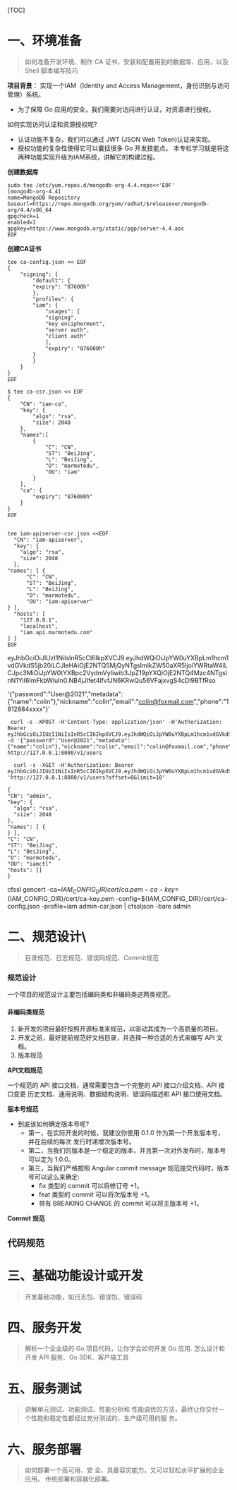 
[TOC]

# 一、环境准备
>如何准备开发环境、制作 CA 证书，安装和配置用到的数据库、应用，以及 Shell 脚本编写技巧


**项目背景**： 实现一个IAM（Identity and Access Management，身份识别与访问管理）系统。
- 为了保障 Go 应用的安全，我们需要对访问进行认证，对资源进行授权。


如何实现访问认证和资源授权呢?
- 认证功能不复杂，我们可以通过 JWT (JSON Web Token)认证来实现。
- 授权功能的复杂性使得它可以囊括很多 Go 开发技能点。 本专栏学习就是将这两种功能实现升级为IAM系统，讲解它的构建过程。


**创建数据库**

```shell
sudo tee /etc/yum.repos.d/mongodb-org-4.4.repo<<'EOF'
[mongodb-org-4.4]
name=MongoDB Repository
baseurl=https://repo.mongodb.org/yum/redhat/$releasever/mongodb-org/4.4/x86_64
gpgcheck=1
enabled=1
gpgkey=https://www.mongodb.org/static/pgp/server-4.4.asc
EOF
```

**创建CA证书**


```shell
tee ca-config.json << EOF
{
    "signing": {
        "default": {
        "expiry": "87600h"
        },
        "profiles": {
        "iam": {
            "usages": [
            "signing",
            "key encipherment",
            "server auth",
            "client auth"
            ],
            "expiry": "876000h"
        }
        } 
    }
} 
EOF
```

```shell
$ tee ca-csr.json << EOF 
{
    "CN": "iam-ca",
    "key": {
        "algo": "rsa",
        "size": 2048
    },
    "names":[
        {
            "C": "CN",
            "ST": "BeiJing",
            "L": "BeiJing",
            "O": "marmotedu",
            "OU": "iam"
        }
    ],
    "ca": {
        "expiry": "876000h"
    }
}
EOF
    
```

```shell
tee iam-apiserver-csr.json <<EOF
  "CN": "iam-apiserver",
  "key": {
    "algo": "rsa",
    "size": 2048
  },
"names": [ {
      "C": "CN",
      "ST": "BeiJing",
      "L": "BeiJing",
      "O": "marmotedu",
      "OU": "iam-apiserver"
} ],
  "hosts": [
    "127.0.0.1",
    "localhost",
    "iam.api.marmotedu.com"
] }
EOF
```

eyJhbGciOiJIUzI1NiIsInR5cCI6IkpXVCJ9.eyJhdWQiOiJpYW0uYXBpLm1hcm1vdGVkdS5jb20iLCJleHAiOjE2NTQ5MjQyNTgsImlkZW50aXR5IjoiYWRtaW4iLCJpc3MiOiJpYW0tYXBpc2VydmVyIiwib3JpZ19pYXQiOjE2NTQ4Mzc4NTgsInN1YiI6ImFkbWluIn0.NB4jJIfet4lfvfJN6KRwQu56VFajxvgS4cDI9BTfRso

'{"password":"User@2021","metadata":{"name":"colin"},"nickname":"colin","email":"colin@foxmail.com","phone":"1812884xxxx"}'


```shell
 curl -s -XPOST -H'Content-Type: application/json' -H'Authorization: Bearer eyJhbGciOiJIUzI1NiIsInR5cCI6IkpXVCJ9.eyJhdWQiOiJpYW0uYXBpLm1hcm1vdGVkdS5jb20iLCJleHAiOjE2NTQ5MjQyNTgsImlkZW50aXR5IjoiYWRtaW4iLCJpc3MiOiJpYW0tYXBpc2VydmVyIiwib3JpZ19pYXQiOjE2NTQ4Mzc4NTgsInN1YiI6ImFkbWluIn0.NB4jJIfet4lfvfJN6KRwQu56VFajxvgS4cDI9BTfRso' -d '{"password":"User@2021","metadata":{"name":"colin"},"nickname":"colin","email":"colin@foxmail.com","phone":"1812884xxxx"}' http://127.0.0.1:8080/v1/users

  curl -s -XGET -H'Authorization: Bearer eyJhbGciOiJIUzI1NiIsInR5cCI6IkpXVCJ9.eyJhdWQiOiJpYW0uYXBpLm1hcm1vdGVkdS5jb20iLCJleHAiOjE2NTQ5MjQyNTgsImlkZW50aXR5IjoiYWRtaW4iLCJpc3MiOiJpYW0tYXBpc2VydmVyIiwib3JpZ19pYXQiOjE2NTQ4Mzc4NTgsInN1YiI6ImFkbWluIn0.NB4jJIfet4lfvfJN6KRwQu56VFajxvgS4cDI9BTfRso' 'http://127.0.0.1:8080/v1/users?offset=0&limit=10'
```

```shell
{
"CN": "admin",
"key": {
  "algo": "rsa",
  "size": 2048
},
"names": [ {
} ],
"C": "CN",
"ST": "BeiJing",
"L": "BeiJing",
"O": "marmotedu",
"OU": "iamctl"
"hosts": []
}
```

cfssl gencert -ca=${IAM_CONFIG_DIR}/cert/ca.pem -ca-key=${IAM_CONFIG_DIR}/cert/ca-key.pem  -config=${IAM_CONFIG_DIR}/cert/ca-config.json -profile=iam admin-csr.json | cfssljson -bare admin



# 二、规范设计\
>目录规范、日志规范、错误码规范、Commit规范

### 规范设计

一个项目的规范设计主要包括编码类和非编码类这两类规范。

#### 非编码类规范

1. 新开发的项目最好按照开源标准来规范，以驱动其成为一个高质量的项目。
2. 开发之前，最好提前规范好文档目录，并选择一种合适的方式来编写 API 文档。
3. 版本规范


**API文档规范**


一个规范的 API 接口文档，通常需要包含一个完整的 API 接口介绍文档、API 接口变更 历史文档、通用说明、数据结构说明、错误码描述和 API 接口使用文档。


**版本号规范**

- 到底该如何确定版本号呢?
  * 第一，在实际开发的时候，我建议你使用 0.1.0 作为第一个开发版本号，并在后续的每次 发行时递增次版本号。
  * 第二，当我们的版本是一个稳定的版本，并且第一次对外发布时，版本号可以定为 1.0.0。
  * 第三，当我们严格按照 Angular commit message 规范提交代码时，版本号可以这么来确定:
    * fix 类型的 commit 可以将修订号 +1。
    * feat 类型的 commit 可以将次版本号 +1。
    * 带有 BREAKING CHANGE 的 commit 可以将主版本号 +1。


**Commit 规范**



## 代码规范



# 三、基础功能设计或开发
>开发基础功能，如日志包、错误包、错误码

# 四、服务开发
>解析一个企业级的 Go 项目代码，让你学会如何开发 Go 应用. 怎么设计和开发 API 服务、Go SDK、客户端工具


# 五、服务测试
>讲解单元测试、功能测试、性能分析和 性能调优的方法，最终让你交付一个性能和稳定性都经过充分测试的、生产级可用的服 务。


# 六、服务部署
>如何部署一个高可用、安 全、具备容灾能力，又可以轻松水平扩展的企业应用。 传统部署和容器化部署。
